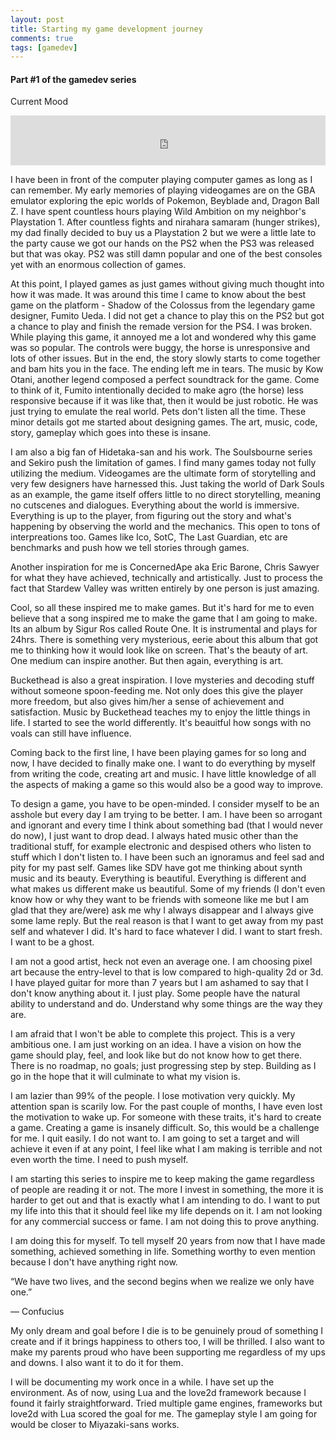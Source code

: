 ```yaml
---
layout: post
title: Starting my game development journey
comments: true
tags: [gamedev]
---
```


#### Part #1 of the gamedev series

Current Mood
<iframe src="https://open.spotify.com/embed/track/5GpamlUn0qYsT359B2ogDf" width="100%" height="80" frameborder="0" allowtransparency="true" allow="encrypted-media"></iframe>

<br>

I have been in front of the computer playing computer games as long as I can remember. My early memories of playing videogames are on the GBA emulator exploring the epic worlds of Pokemon, Beyblade and, Dragon Ball Z. I have spent countless hours playing Wild Ambition on my neighbor's Playstation 1. After countless fights and nirahara samaram (hunger strikes), my dad finally decided to buy us a Playstation 2 but we were a little late to the party cause we got our hands on the PS2 when the PS3 was released but that was okay. PS2 was still damn popular and one of the best consoles yet with an enormous collection of games. 

At this point, I played games as just games without giving much thought into how it was made. It was around this time I came to know about the best game on the platform - Shadow of the Colossus from the legendary game designer, Fumito Ueda. I did not get a chance to play this on the PS2 but got a chance to play and finish the remade version for the PS4. I was broken. While playing this game, it annoyed me a lot and wondered why this game was so popular. The controls were buggy, the horse is unresponsive and lots of other issues. But in the end, the story slowly starts to come together and bam hits you in the face. The ending left me in tears. The music by Kow Otani, another legend composed a perfect soundtrack for the game. Come to think of it, Fumito intentionally decided to make agro (the horse) less responsive because if it was like that, then it would be just robotic. He was just trying to emulate the real world. Pets don't listen all the time. These minor details got me started about designing games. The art, music, code, story, gameplay which goes into these is insane.

I am also a big fan of Hidetaka-san and his work. The Soulsbourne series and Sekiro push the limitation of games. I find many games today not fully utilizing the medium. Videogames are the ultimate form of storytelling and very few designers have harnessed this. Just taking the world of Dark Souls as an example, the game itself offers little to no direct storytelling, meaning no cutscenes and dialogues. Everything about the world is immersive. Everything is up to the player, from figuring out the story and what's happening by observing the world and the mechanics. This open to tons of interpreations too. Games like Ico, SotC, The Last Guardian, etc are benchmarks and push how we tell stories through games.

Another inspiration for me is ConcernedApe aka Eric Barone, Chris Sawyer for what they have achieved, technically and artistically. Just to process the fact that Stardew Valley was written entirely by one person is just amazing. 

Cool, so all these inspired me to make games. But it's hard for me to even believe that a song inspired me to make the game that I am going to make. Its an album by Sigur Ros called Route One. It is instrumental and plays for 24hrs. There is something very mysterious, eerie about this album that got me to thinking how it would look like on screen. That's the beauty of art. One medium can inspire another. But then again, everything is art. 

Buckethead is also a great inspiration. I love mysteries and decoding stuff without someone spoon-feeding me. Not only does this give the player more freedom, but also gives him/her a sense of achievement and satisfaction. Music by Buckethead teaches my to enjoy the little things in life. I started to see the world differently. It's beauitful how songs with no voals can still have influence. 

Coming back to the first line, I have been playing games for so long and now, I have decided to finally make one. I want to do everything by myself from writing the code, creating art and music. I have little knowledge of all the aspects of making a game so this would also be a good way to improve.

To design a game, you have to be open-minded. I consider myself to be an asshole but every day I am trying to be better. I  am. I have been so arrogant and ignorant and every time I think about something bad (that I would never do now), I just want to drop dead. I always hated music other than the traditional stuff, for example electronic and despised others who listen to stuff which I don't listen to. I have been such an ignoramus and feel sad and pity for my past self. Games like SDV have got me thinking about synth music and its beauty. Everything is beautiful. Everything is different and what makes us different make us beautiful. Some of my friends (I don't even know how or why they want to be friends with someone like me but I am glad that they are/were) ask me why I always disappear and I always give some lame reply. But the real reason is that I want to get away from my past self and whatever I did. It's hard to face whatever I did. I want to start fresh. I want to be a ghost.

I am not a good artist, heck not even an average one. I am choosing pixel art because the entry-level to that is low compared to high-quality 2d or 3d. I have played guitar for more than 7 years but I am ashamed to say that I don't know anything about it. I just play. Some people have the natural ability to understand and do. Understand why some things are the way they are.

I am afraid that I won't be able to complete this project. This is a very ambitious one. I am just working on an idea. I have a vision on how the game should play, feel, and look like but do not know how to get there. There is no roadmap, no goals; just progressing step by step. Building as I go in the hope that it will culminate to what my vision is.

I am lazier than 99% of the people. I lose motivation very quickly. My attention span is scarily low. For the past couple of months, I have even lost the motivation to wake up. For someone with these traits, it's hard to create a game. Creating a game is insanely difficult. So, this would be a challenge for me. I quit easily. I do not want to. I am going to set a target and will achieve it even if at any point, I feel like what I am making is terrible and not even worth the time. I need to push myself.

I am starting this series to inspire me to keep making the game regardless of people are reading it or not. The more I invest in something, the more it is harder to get out and that is exactly what I am intending to do. I want to put my life into this that it should feel like my life depends on it. I am not looking for any commercial success or fame. I am not doing this to prove anything.

I am doing this for myself. To tell myself 20 years from now that I have made something, achieved something in life. Something worthy to even mention because I don't have anything right now. 

“We have two lives, and the second begins when we realize we only have one.”

― Confucius 

My only dream and goal before I die is to be genuinely proud of something I create and if it brings happiness to others too, I will be thrilled. I also want to make my parents proud who have been supporting me regardless of my ups and downs. I also want it to do it for them.

I will be documenting my work once in a while. I have set up the environment. As of now, using Lua and the love2d framework because I found it fairly straightforward. Tried multiple game engines, frameworks but love2d with Lua scored the goal for me. The gameplay style I am going for would be closer to Miyazaki-sans works. 